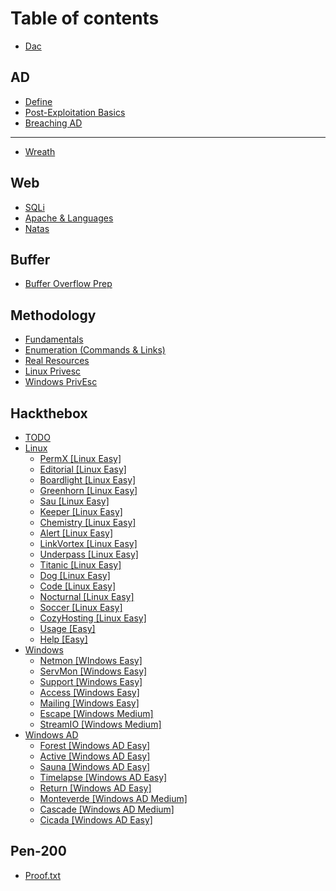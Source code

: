 # Table of contents

* [Dac](README.md)

## AD

* [Define](ad/define.md)
* [Post-Exploitation Basics](ad/post-exploitation-basics.md)
* [Breaching AD](ad/breaching-ad.md)

***

* [Wreath](wreath.md)

## Web

* [SQLi](web/sqli.md)
* [Apache & Languages](web/apache-and-languages.md)
* [Natas](web/natas.md)

## Buffer

* [Buffer Overflow Prep](buffer/buffer-overflow-prep.md)

## Methodology

* [Fundamentals](methodology/fundamentals.md)
* [Enumeration (Commands & Links)](methodology/enumeration-commands-and-links.md)
* [Real Resources](methodology/real-resources.md)
* [Linux Privesc](methodology/linux-privesc.md)
* [Windows PrivEsc](methodology/windows-privesc.md)

## Hackthebox

* [TODO](hackthebox/todo.md)
* [Linux](hackthebox/linux/README.md)
  * [PermX \[Linux Easy\]](hackthebox/linux/permx-linux-easy.md)
  * [Editorial \[Linux Easy\]](hackthebox/linux/editorial-linux-easy.md)
  * [Boardlight \[Linux Easy\]](hackthebox/linux/boardlight-linux-easy.md)
  * [Greenhorn \[Linux Easy\]](hackthebox/linux/greenhorn-linux-easy.md)
  * [Sau \[Linux Easy\]](hackthebox/linux/sau-linux-easy.md)
  * [Keeper \[Linux Easy\]](hackthebox/linux/keeper-linux-easy.md)
  * [Chemistry \[Linux Easy\]](hackthebox/linux/chemistry-linux-easy.md)
  * [Alert \[Linux Easy\]](hackthebox/linux/alert-linux-easy.md)
  * [LinkVortex \[Linux Easy\]](hackthebox/linux/linkvortex-linux-easy.md)
  * [Underpass \[Linux Easy\]](hackthebox/linux/underpass-linux-easy.md)
  * [Titanic \[Linux Easy\]](hackthebox/linux/titanic-linux-easy.md)
  * [Dog \[Linux Easy\]](hackthebox/linux/dog-linux-easy.md)
  * [Code \[Linux Easy\]](hackthebox/linux/code-linux-easy.md)
  * [Nocturnal \[Linux Easy\]](hackthebox/linux/nocturnal-linux-easy.md)
  * [Soccer \[Linux Easy\]](hackthebox/linux/soccer-linux-easy.md)
  * [CozyHosting \[Linux Easy\]](hackthebox/linux/cozyhosting-linux-easy.md)
  * [Usage \[Easy\]](hackthebox/linux/usage-easy.md)
  * [Help \[Easy\]](hackthebox/linux/help-easy.md)
* [Windows](hackthebox/windows/README.md)
  * [Netmon \[WIndows Easy\]](hackthebox/windows/netmon-windows-easy.md)
  * [ServMon \[Windows Easy\]](hackthebox/windows/servmon-windows-easy.md)
  * [Support \[Windows Easy\]](hackthebox/windows/support-windows-easy.md)
  * [Access \[Windows Easy\]](hackthebox/windows/access-windows-easy.md)
  * [Mailing \[Windows Easy\]](hackthebox/windows/mailing-windows-easy.md)
  * [Escape \[Windows Medium\]](hackthebox/windows/escape-windows-medium.md)
  * [StreamIO \[Windows Medium\]](hackthebox/windows/streamio-windows-medium.md)
* [Windows AD](hackthebox/windows-ad/README.md)
  * [Forest \[Windows AD Easy\]](hackthebox/windows-ad/forest-windows-ad-easy.md)
  * [Active \[Windows AD Easy\]](hackthebox/windows-ad/active-windows-ad-easy.md)
  * [Sauna \[Windows AD Easy\]](hackthebox/windows-ad/sauna-windows-ad-easy.md)
  * [Timelapse \[Windows AD Easy\]](hackthebox/windows-ad/timelapse-windows-ad-easy.md)
  * [Return \[Windows AD Easy\]](hackthebox/windows-ad/return-windows-ad-easy.md)
  * [Monteverde \[Windows AD Medium\]](hackthebox/windows-ad/monteverde-windows-ad-medium.md)
  * [Cascade \[Windows AD Medium\]](hackthebox/windows-ad/cascade-windows-ad-medium.md)
  * [Cicada \[Windows AD Easy\]](hackthebox/windows-ad/cicada-windows-ad-easy.md)

## Pen-200

* [Proof.txt](pen-200/proof.txt.md)
